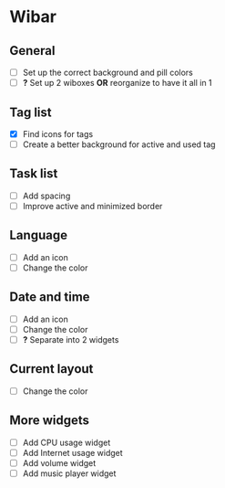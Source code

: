# Wibar
## General
- [ ] Set up the correct background and pill colors
- [ ] **?** Set up 2 wiboxes **OR** reorganize to have it all in 1
## Tag list
- [x] Find icons for tags
- [ ] Create a better background for active and used tag
## Task list
- [ ] Add spacing
- [ ] Improve active and minimized border
## Language
- [ ] Add an icon
- [ ] Change the color
## Date and time
- [ ] Add an icon
- [ ] Change the color
- [ ] **?** Separate into 2 widgets
## Current layout
- [ ] Change the color
## More widgets
- [ ] Add CPU usage widget
- [ ] Add Internet usage widget
- [ ] Add volume widget
- [ ] Add music player widget
